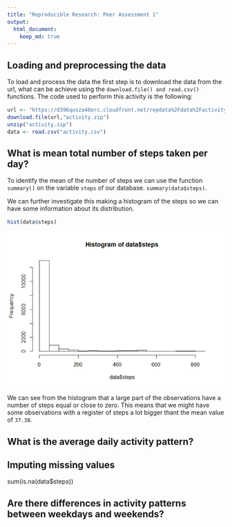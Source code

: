 ```yaml
---
title: "Reproducible Research: Peer Assessment 1"
output: 
  html_document:
    keep_md: true
---
```



## Loading and preprocessing the data

To load and process the data the first step is to download the data from the url, what can be achieve using the `download.file() and read.csv()` functions. The code used to perform this activity is the following:


```r
url <- "https://d396qusza40orc.cloudfront.net/repdata%2Fdata%2Factivity.zip"
download.file(url,"activity.zip")
unzip("activity.zip")
data <- read.csv("activity.csv")
```

## What is mean total number of steps taken per day?

To identify the mean of the number of steps we can use the function `summary()` on the variable `steps` of our database. `summary(data$steps)`.


We can further investigate this making a histogram of the steps so we can have some information about its distribution.


```r
hist(data$steps)
```

![](PA1_template_files/figure-html/unnamed-chunk-2-1.png)<!-- -->


We can see from the histogram that a large part of the observations have a number of steps equal or close to zero. This means that we might have some observations with a register of steps a lot bigger thant the mean value of `37.38`.

## What is the average daily activity pattern?



## Imputing missing values
sum(is.na(data$steps))


## Are there differences in activity patterns between weekdays and weekends?
